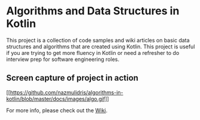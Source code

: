 # Algorithms and Data Structures in Kotlin

This project is a collection of code samples and wiki articles on basic data structures and
algorithms that are created using Kotlin. This project is useful if you are trying to get
more fluency in Kotlin or need a refresher to do interview prep for software engineering
roles.

## Screen capture of project in action
[[https://github.com/nazmulidris/algorithms-in-kotlin/blob/master/docs/images/algo.gif]]

For more info, please check out the
[Wiki](https://github.com/nazmulidris/algo/wiki).